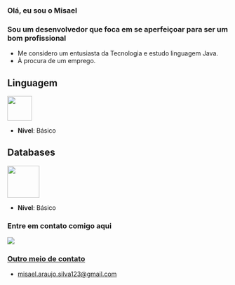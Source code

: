 ### Olá, eu sou o Misael 
### Sou um desenvolvedor que foca em se aperfeiçoar para ser um bom profissional
- Me considero um entusiasta da Tecnologia e estudo linguagem Java.
- À procura de um emprego.

## Linguagem 
<img align="center" hight=40 width=56 src="https://cdn.jsdelivr.net/gh/devicons/devicon/icons/java/java-original.svg" />

* **Nível**: Básico

## Databases
<img align="center" hight=50 width=73 src="https://cdn.jsdelivr.net/gh/devicons/devicon/icons/mysql/mysql-original-wordmark.svg" />
            
* **Nível**: Básico   
   
### Entre em contato comigo aqui
<div>
  <a href="https://www.linkedin.com/in/misael-araujo-216068193/" target="_blank"><img src="https://img.shields.io/badge/LinkedIn-0077B5?style=for-the-badge&logo=linkedin&logoColor=white"
</div>
    
### Outro meio de contato
   - misael.araujo.silva123@gmail.com
   
    
